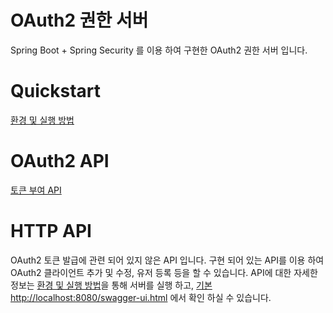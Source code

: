 # OAuth2 권한 서버
Spring Boot + Spring Security 를 이용 하여 구현한 OAuth2 권한 서버 입니다. 

# Quickstart
[환경 및 실행 방법](./INSTALL-GUIDE.md)

# OAuth2 API
[토큰 부여 API](./OAUTH-AUTHORIZATION-API.md)

# HTTP API
OAuth2 토큰 발급에 관련 되어 있지 않은 API 입니다. 구현 되어 있는 API를 이용 하여 OAuth2 클라이언트 추가 및 수정, 유저 등록 등을 할 수 있습니다.
API에 대한 자세한 정보는 [환경 및 실행 방법](./INSTALL-GUIDE.md)을 통해 서버를 실행 하고, [기본 http://localhost:8080/swagger-ui.html](http://localhost:8080/swagger-ui.html) 에서 확인 하실 수 있습니다.
